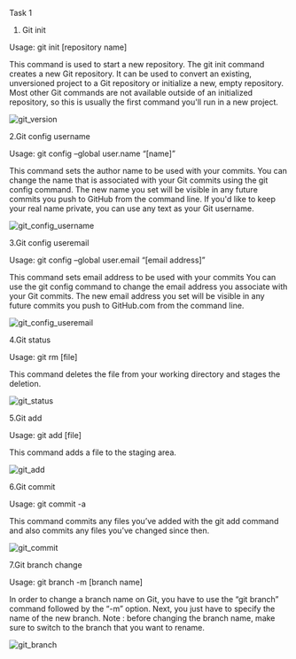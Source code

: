 Task 1

1. Git init

Usage: git init [repository name]

This command is used to start a new repository.
The git init command creates a new Git repository. It can be used to convert an existing, unversioned project to a Git repository or initialize a new, empty repository. Most other Git commands are not available outside of an initialized repository, so this is usually the first command you'll run in a new project.

![git_version](https://user-images.githubusercontent.com/40556115/193409630-a38f482e-b982-4ef3-a010-78910c10c721.PNG)

2.Git config username

Usage: git config –global user.name “[name]”

This command sets the author name to be used with your commits.
You can change the name that is associated with your Git commits using the git config command. The new name you set will be visible in any future commits you push to GitHub from the command line. If you'd like to keep your real name private, you can use any text as your Git username.

![git_config_username](https://user-images.githubusercontent.com/40556115/193409766-d5fda0cf-08d7-4b36-a2eb-dc0e3ee9224d.PNG)

3.Git config useremail

Usage: git config –global user.email “[email address]”

This command sets email address to be used with your commits
You can use the git config command to change the email address you associate with your Git commits. The new email address you set will be visible in any future commits you push to GitHub.com from the command line.

![git_config_useremail](https://user-images.githubusercontent.com/40556115/193409883-2e5735fb-24a6-4d71-91ef-f51cbdafe94c.PNG)

4.Git status

Usage: git rm [file]

This command deletes the file from your working directory and stages the deletion.

![git_status](https://user-images.githubusercontent.com/40556115/193409908-c3779074-90a9-4169-bf02-dd6f85b9f0ad.PNG)


5.Git add

Usage: git add [file]

This command adds a file to the staging area.

![git_add](https://user-images.githubusercontent.com/40556115/193409947-dfefe15e-1bdb-4ff1-bcd4-448e9e6374d3.PNG)

6.Git commit

Usage: git commit -a

This command commits any files you’ve added with the git add command and also commits any files you’ve changed since then.

![git_commit](https://user-images.githubusercontent.com/40556115/193409971-9870d5ed-a3e8-4cee-b0e1-4894168cc379.PNG)

7.Git branch change 

Usage: git branch -m [branch name]

In order to change a branch name on Git, you have to use the “git branch” command followed by the “-m” option. Next, you just have to specify the name of the new branch. Note : before changing the branch name, make sure to switch to the branch that you want to rename.

![git_branch](https://user-images.githubusercontent.com/40556115/193410052-a9454799-ebfd-48e9-8f79-4c197866e693.PNG)






